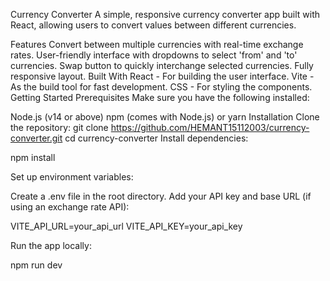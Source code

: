 Currency Converter
A simple, responsive currency converter app built with React, allowing users to convert values between different currencies.

Features
Convert between multiple currencies with real-time exchange rates.
User-friendly interface with dropdowns to select 'from' and 'to' currencies.
Swap button to quickly interchange selected currencies.
Fully responsive layout.
Built With
React - For building the user interface.
Vite - As the build tool for fast development.
CSS - For styling the components.
Getting Started
Prerequisites
Make sure you have the following installed:

Node.js (v14 or above)
npm (comes with Node.js) or yarn
Installation
Clone the repository:
git clone https://github.com/HEMANT15112003/currency-converter.git
cd currency-converter
Install dependencies:

npm install

Set up environment variables:

Create a .env file in the root directory. Add your API key and base URL (if using an exchange rate API):

VITE_API_URL=your_api_url VITE_API_KEY=your_api_key

Run the app locally:

npm run dev
